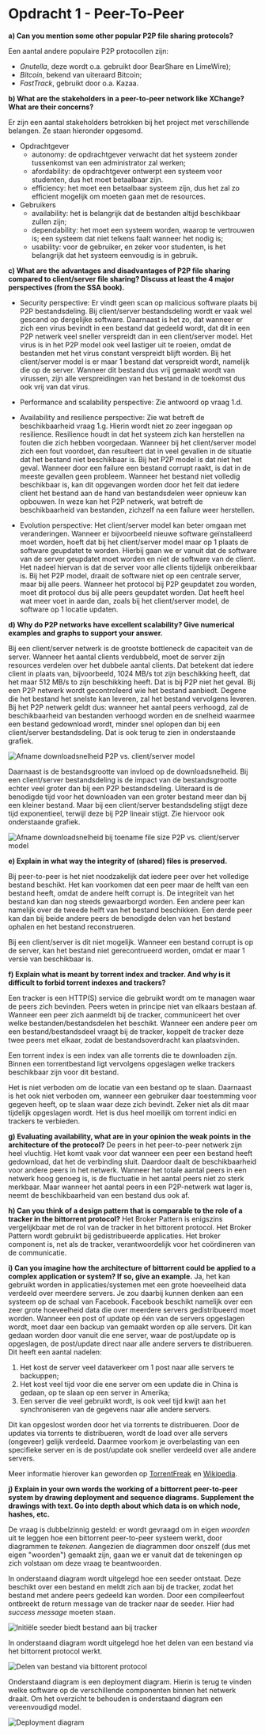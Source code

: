 # Opdracht 1 - Peer-To-Peer

__a) Can you mention some other popular P2P file sharing protocols?__

Een aantal andere populaire P2P protocollen zijn:
- *Gnutella*, deze wordt o.a. gebruikt door BearShare en LimeWire);
- *Bitcoin*, bekend van uiteraard Bitcoin;
- *FastTrack*, gebruikt door o.a. Kazaa.

__b) What are the stakeholders in a peer-to-peer network like XChange? What are their concerns?__

Er zijn een aantal stakeholders betrokken bij het project met verschillende belangen. Ze staan hieronder opgesomd.
- Opdrachtgever
	- autonomy: de opdrachtgever verwacht dat het systeem zonder tussenkomst van een administrator zal werken;
	- afordability: de opdrachtgever ontwerpt een systeem voor studenten, dus het moet betaalbaar zijn.
	- efficiency: het moet een betaalbaar systeem zijn, dus het zal zo efficient mogelijk om moeten gaan met de resources.
- Gebruikers
	- availability: het is belangrijk dat de bestanden altijd beschikbaar zullen zijn;
	- dependability: het moet een systeem worden, waarop te vertrouwen is; een systeem dat niet telkens faalt wanneer het nodig is;
	- usability: voor de gebruiker, en zeker voor studenten, is het belangrijk dat het systeem eenvoudig is in gebruik.

__c) What are the advantages and disadvantages of P2P file sharing compared to client/server file sharing? Discuss at least the 4 major perspectives (from the SSA book).__
- Security perspective:
	Er vindt geen scan op malicious software plaats bij P2P bestandsdeling. Bij client/server bestandsdeling wordt er vaak wel gescand op dergelijke software. Daarnaast is het zo, dat wanneer er zich een virus bevindt in een bestand dat gedeeld wordt, dat dit in een P2P netwerk veel sneller verspreidt dan in een client/server model. Het virus is in het P2P model ook veel lastiger uit te roeien, omdat de bestanden met het virus constant verspreidt blijft worden. Bij het client/server model is er maar 1 bestand dat verspreidt wordt, namelijk die op de server. Wanneer dit bestand dus vrij gemaakt wordt van virussen, zijn alle verspreidingen van het bestand in de toekomst dus ook vrij van dat virus.

- Performance and scalability perspective:
	Zie antwoord op vraag 1.d.

- Availability and resilience perspective:
	Zie wat betreft de beschikbaarheid vraag 1.g. Hierin wordt niet zo zeer ingegaan op resilience. Resilience houdt in dat het systeem zich kan herstellen na fouten die zich hebben voorgedaan. Wanneer bij het client/server model zich een fout voordoet, dan resulteert dat in veel gevallen in de situatie dat het bestand niet beschikbaar is. Bij het P2P model is dat niet het geval. Wanneer door een failure een bestand corrupt raakt, is dat in de meeste gevallen geen probleem. Wanneer het bestand niet volledig beschikbaar is, kan dit opgevangen worden door het feit dat iedere client het bestand aan de hand van bestandsdelen weer opnieuw kan opbouwen. In weze kan het P2P netwerk, wat betreft de beschikbaarheid van bestanden, zichzelf na een failure weer herstellen.

- Evolution perspective:
	Het client/server model kan beter omgaan met veranderingen. Wanneer er bijvoorbeeld nieuwe software geïnstalleerd moet worden, hoeft dat bij het client/server model maar op 1 plaats de software geupdatet te worden. Hierbij gaan we er vanuit dat de software van de server geupdatet moet worden en niet de software van de client. Het nadeel hiervan is dat de server voor alle clients tijdelijk onbereikbaar is. Bij het P2P model, draait de software niet op een centrale server, maar bij alle peers. Wanneer het protocol bij P2P geupdatet zou worden, moet dit protocol dus bij alle peers geupdatet worden. Dat heeft heel wat meer voet in aarde dan, zoals bij het client/server model, de software op 1 locatie updaten.

__d) Why do P2P networks have excellent scalability? Give numerical examples and graphs to support your answer.__

Bij een client/server netwerk is de grootste bottleneck de capaciteit van de server. Wanneer het aantal clients verdubbeld, moet de server zijn resources verdelen over het dubbele aantal clients. Dat betekent dat iedere client in plaats van, bijvoorbeeld, 1024 MB/s tot zijn beschikking heeft, dat het maar 512 MB/s to zijn beschikking heeft. Dat is bij P2P niet het geval. Bij een P2P netwerk wordt gecontroleerd wie het bestand aanbiedt. Degene die het bestand het snelste kan leveren, zal het bestand vervolgens leveren. Bij het P2P netwerk geldt dus: wanneer het aantal peers verhoogd, zal de beschikbaarheid van bestanden verhoogd worden en de snelheid waarmee een bestand gedownload wordt, minder snel oplopen dan bij een client/server bestandsdeling. Dat is ook terug te zien in onderstaande grafiek.

![Afname downloadsnelheid P2P vs. client/server model](assets/P2P-client-server-increasing-clients.png)

Daarnaast is de bestandsgrootte van invloed op de downloadsnelheid. Bij een client/server bestandsdeling is de impact van de bestandsgrootte echter veel groter dan bij een P2P bestandsdeling. Uiteraard is de benodigde tijd voor het downloaden van een groter bestand meer dan bij een kleiner bestand. Maar bij een client/server bestandsdeling stijgt deze tijd exponentieel, terwijl deze bij P2P lineair stijgt. Zie hiervoor ook onderstaande grafiek.

![Afname downloadsnelheid bij toename file size P2P vs. client/server model](assets/P2P-client-server-increasing-file-size.png)

__e) Explain in what way the integrity of (shared) files is preserved.__

Bij peer-to-peer is het niet noodzakelijk dat iedere peer over het volledige bestand beschikt. Het kan voorkomen dat een peer maar de helft van een bestand heeft, omdat de andere helft corrupt is. De integriteit van het bestand kan dan nog steeds gewaarborgd worden. Een andere peer kan namelijk over de tweede helft van het bestand beschikken. Een derde peer kan dan bij beide andere peers de benodigde delen van het bestand ophalen en het bestand reconstrueren.

Bij een client/server is dit niet mogelijk. Wanneer een bestand corrupt is op de server, kan het bestand niet gerecontrueerd worden, omdat er maar 1 versie van beschikbaar is.

__f) Explain what is meant by torrent index and tracker. And why is it difficult to forbid torrent indexes and trackers?__

Een tracker is een HTTP(S) service die gebruikt wordt om te managen waar de peers zich bevinden. Peers weten in principe niet van elkaars bestaan af. Wanneer een peer zich aanmeldt bij de tracker, communiceert het over welke bestanden/bestandsdelen het beschikt. Wanneer een andere peer om een bestand/bestandsdeel vraagt bij de tracker, koppelt de tracker deze twee peers met elkaar, zodat de bestandsoverdracht kan plaatsvinden.

Een torrent index is een index van alle torrents die te downloaden zijn. Binnen een torrentbestand ligt vervolgens opgeslagen welke trackers beschikbaar zijn voor dit bestand.

Het is niet verboden om de locatie van een bestand op te slaan. Daarnaast is het ook niet verboden om, wanneer een gebruiker daar toestemming voor gegeven heeft, op te slaan waar deze zich bevindt. Zeker niet als dit maar tijdelijk opgeslagen wordt. Het is dus heel moeilijk om torrent indici en trackers te verbieden.

__g) Evaluating availability, what are in your opinion the weak points in the architecture of the protocol?__
De peers in het peer-to-peer netwerk zijn heel vluchtig. Het komt vaak voor dat wanneer een peer een bestand heeft gedownload, dat het de verbinding sluit. Daardoor daalt de beschikbaarheid voor andere peers in het netwerk. Wanneer het totale aantal peers in een netwerk hoog genoeg is, is de fluctuatie in het aantal peers niet zo sterk merkbaar. Maar wanneer het aantal peers in een P2P-netwerk wat lager is, neemt de beschikbaarheid van een bestand dus ook af.

__h) Can you think of a design pattern that is comparable to the role of a tracker in the bittorrent protocol?__
Het Broker Pattern is enigszins vergelijkbaar met de rol van de tracker in het bittorent protocol. Het Broker Pattern wordt gebruikt bij gedistribueerde applicaties. Het broker component is, net als de tracker, verantwoordelijk voor het coördineren van de communicatie.

__i) Can you imagine how the architecture of bittorrent could be applied to a complex application or system? If so, give an example.__
Ja, het kan gebruikt worden in applicaties/systemen met een grote hoeveelheid data verdeeld over meerdere servers. Je zou daarbij kunnen denken aan een systeem op de schaal van Facebook. Facebook beschikt namelijk over een zeer grote hoeveelheid data die over meerdere servers gedistribueerd moet worden. Wanneer een post of update op één van de servers opgeslagen wordt, moet daar een backup van gemaakt worden op alle servers. Dit kan gedaan worden door vanuit die ene server, waar de post/update op is opgeslagen, de post/update direct naar alle andere servers te distribueren. Dit heeft een aantal nadelen:

1. Het kost de server veel dataverkeer om 1 post naar alle servers te backuppen;
2. Het kost veel tijd voor die ene server om een update die in China is gedaan, op te slaan op een server in Amerika;
3. Een server die veel gebruikt wordt, is ook veel tijd kwijt aan het synchroniseren van de gegevens naar alle andere servers.

Dit kan opgeslost worden door het via torrents te distribueren. Door de updates via torrents te distribueren, wordt de load over alle servers (ongeveer) gelijk verdeeld. Daarmee voorkom je overbelasting van een specifieke server en is de post/update ook sneller verdeeld over alle andere servers.

Meer informatie hierover kan geworden op [TorrentFreak](http://torrentfreak.com/facebook-uses-bittorrent-and-they-love-it-100625/ "Facebook using BitTorrent") en [Wikipedia](http://en.wikipedia.org/wiki/BitTorrent#Others "Facebook using BitTorrent").

__j) Explain in your own words the working of a bittorrent peer-to-peer system by drawing deployment and sequence diagrams. Supplement the drawings with text. Go into depth about which data is on which node, hashes, etc.__

De vraag is dubbelzinnig gesteld: er wordt gevraagd om in eigen *woorden* uit te leggen hoe een bittorrent peer-to-peer systeem werkt, door diagrammen te *tekenen*. Aangezien de diagrammen door onszelf (dus met eigen "woorden") gemaakt zijn, gaan we er vanuit dat de tekeningen op zich volstaan om deze vraag te beantwoorden.

In onderstaand diagram wordt uitgelegd hoe een seeder ontstaat. Deze beschikt over een bestand en meldt zich aan bij de tracker, zodat het bestand met andere peers gedeeld kan worden. Door een compileerfout ontbreekt de return message van de tracker naar de seeder. Hier had *success message* moeten staan.

![Initiële seeder biedt bestand aan bij tracker](assets/sequence-create-torrentfile.jpg)

In onderstaand diagram wordt uitgelegd hoe het delen van een bestand via het bittorrent protocol werkt.

![Delen van bestand via bittorent protocol](assets/sequence-share-files-bittorrent.png)

Onderstaand diagram is een deployment diagram. Hierin is terug te vinden welke software op de verschillende componenten binnen het netwerk draait. Om het overzicht te behouden is onderstaand diagram een vereenvoudigd model.

![Deployment diagram](assets/deployment-diagram-bittorrent.png)